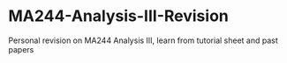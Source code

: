 # MA244-Analysis-III-Revision
Personal revision on MA244 Analysis III, learn from tutorial sheet and past papers
